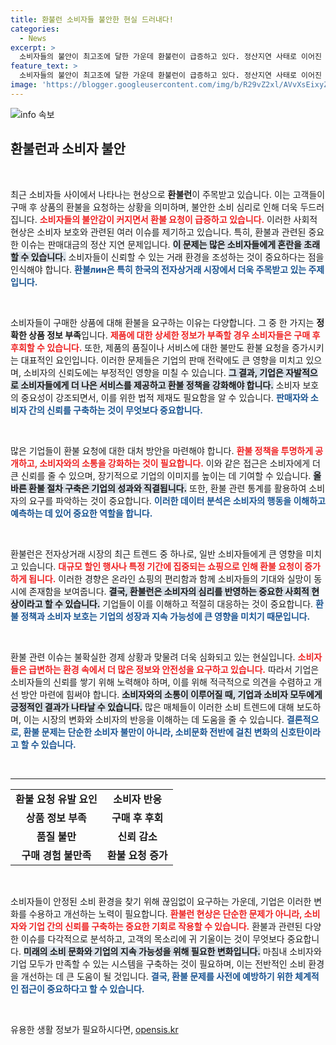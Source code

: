 ```yaml
---
title: 환불런 소비자들 불안한 현실 드러내다!
categories:
  - News
excerpt: >
  소비자들의 불안이 최고조에 달한 가운데 환불런이 급증하고 있다. 정산지연 사태로 이어진 불만이 끊이지 않고, 온라인 쇼핑 플랫폼에서 소비자들의 대규모 환불 요청이 이어지고 있다. 클릭해 자세한 이유를 알아보세요!
feature_text: >
  소비자들의 불안이 최고조에 달한 가운데 환불런이 급증하고 있다. 정산지연 사태로 이어진 불만이 끊이지 않고, 온라인 쇼핑 플랫폼에서 소비자들의 대규모 환불 요청이 이어지고 있다. 클릭해 자세한 이유를 알아보세요!
image: 'https://blogger.googleusercontent.com/img/b/R29vZ2xl/AVvXsEixyZcFfHzMRdzZMjFBmAUKJYCLCGyLL1o632UiGVXcaFdKo_bkvkuCioo0uUKlGfBVcT3P84aROyZIXSBEx3Aw5nCQ3pTgDom1WDC4m8eifvWiAmWEEVb4x6G_l8C0QH225ldMjyaFvpxGEBGNO37VmDTDMHGhJPq73UglMfDca1-0aw/s1600/blogspot.png'
---
```


<p><img src="https://blogger.googleusercontent.com/img/b/R29vZ2xl/AVvXsEixyZcFfHzMRdzZMjFBmAUKJYCLCGyLL1o632UiGVXcaFdKo_bkvkuCioo0uUKlGfBVcT3P84aROyZIXSBEx3Aw5nCQ3pTgDom1WDC4m8eifvWiAmWEEVb4x6G_l8C0QH225ldMjyaFvpxGEBGNO37VmDTDMHGhJPq73UglMfDca1-0aw/s1600/blogspot.png" alt="info 속보" /></p>

<h2 data-ke-size="size26">환불런과 소비자 불안</h2>

<p data-ke-size="size16">&nbsp;</p>

<p>최근 소비자들 사이에서 나타나는 현상으로 <strong>환불런</strong>이 주목받고 있습니다. 이는 고객들이 구매 후 상품의 환불을 요청하는 상황을 의미하며, 불안한 소비 심리로 인해 더욱 두드러집니다. <b><span style="color: #ee2323;">소비자들의 불안감이 커지면서 환불 요청이 급증하고 있습니다.</span></b> 이러한 사회적 현상은 소비자 보호와 관련된 여러 이슈를 제기하고 있습니다. 특히, 환불과 관련된 중요한 이슈는 판매대금의 정산 지연 문제입니다. <b><span style="background-color: #21538527;">이 문제는 많은 소비자들에게 혼란을 초래할 수 있습니다.</span></b> 소비자들이 신뢰할 수 있는 거래 환경을 조성하는 것이 중요하다는 점을 인식해야 합니다. <b><span style="color: #1a5490;">환불лин은 특히 한국의 전자상거래 시장에서 더욱 주목받고 있는 주제입니다.</span></b></p>

<p data-ke-size="size16">&nbsp;</p>

<p>소비자들이 구매한 상품에 대해 환불을 요구하는 이유는 다양합니다. 그 중 한 가지는 <strong>정확한 상품 정보 부족</strong>입니다. <b><span style="color: #ee2323;">제품에 대한 상세한 정보가 부족할 경우 소비자들은 구매 후 후회할 수 있습니다.</span></b> 또한, 제품의 품질이나 서비스에 대한 불만도 환불 요청을 증가시키는 대표적인 요인입니다. 이러한 문제들은 기업의 판매 전략에도 큰 영향을 미치고 있으며, 소비자의 신뢰도에는 부정적인 영향을 미칠 수 있습니다. <b><span style="background-color: #21538527;">그 결과, 기업은 자발적으로 소비자들에게 더 나은 서비스를 제공하고 환불 정책을 강화해야 합니다.</span></b> 소비자 보호의 중요성이 강조되면서, 이를 위한 법적 제재도 필요함을 알 수 있습니다. <b><span style="color: #1a5490;">판매자와 소비자 간의 신뢰를 구축하는 것이 무엇보다 중요합니다.</span></b></p>

<p data-ke-size="size16">&nbsp;</p>

<p>많은 기업들이 환불 요청에 대한 대처 방안을 마련해야 합니다. <b><span style="color: #ee2323;">환불 정책을 투명하게 공개하고, 소비자와의 소통을 강화하는 것이 필요합니다.</span></b> 이와 같은 접근은 소비자에게 더 큰 신뢰를 줄 수 있으며, 장기적으로 기업의 이미지를 높이는 데 기여할 수 있습니다. <b><span style="background-color: #21538527;">올바른 환불 절차 구축은 기업의 성과와 직결됩니다.</span></b> 또한, 환불 관련 통계를 활용하여 소비자의 요구를 파악하는 것이 중요합니다. <b><span style="color: #1a5490;">이러한 데이터 분석은 소비자의 행동을 이해하고 예측하는 데 있어 중요한 역할을 합니다.</span></b></p>

<p data-ke-size="size16">&nbsp;</p>

<p>환불런은 전자상거래 시장의 최근 트렌드 중 하나로, 일반 소비자들에게 큰 영향을 미치고 있습니다. <b><span style="color: #ee2323;">대규모 할인 행사나 특정 기간에 집중되는 쇼핑으로 인해 환불 요청이 증가하게 됩니다.</span></b> 이러한 경향은 온라인 쇼핑의 편리함과 함께 소비자들의 기대와 실망이 동시에 존재함을 보여줍니다. <b><span style="background-color: #21538527;">결국, 환불런은 소비자의 심리를 반영하는 중요한 사회적 현상이라고 할 수 있습니다.</span></b> 기업들이 이를 이해하고 적절히 대응하는 것이 중요합니다. <b><span style="color: #1a5490;">환불 정책과 소비자 보호는 기업의 성장과 지속 가능성에 큰 영향을 미치기 때문입니다.</span></b></p>

<p data-ke-size="size16">&nbsp;</p>

<p>환불 관련 이슈는 불확실한 경제 상황과 맞물려 더욱 심화되고 있는 현실입니다. <b><span style="color: #ee2323;">소비자들은 급변하는 환경 속에서 더 많은 정보와 안전성을 요구하고 있습니다.</span></b> 따라서 기업은 소비자들의 신뢰를 쌓기 위해 노력해야 하며, 이를 위해 적극적으로 의견을 수렴하고 개선 방안 마련에 힘써야 합니다. <b><span style="background-color: #21538527;">소비자와의 소통이 이루어질 때, 기업과 소비자 모두에게 긍정적인 결과가 나타날 수 있습니다.</span></b> 많은 매체들이 이러한 소비 트렌드에 대해 보도하며, 이는 시장의 변화와 소비자의 반응을 이해하는 데 도움을 줄 수 있습니다. <b><span style="color: #1a5490;">결론적으로, 환불 문제는 단순한 소비자 불만이 아니라, 소비문화 전반에 걸친 변화의 신호탄이라고 할 수 있습니다.</span></b></p>

<p data-ke-size="size16">&nbsp;</p>

<hr>

<table style="width: 100%;">
    <tr>
        <td style="text-align: center; height: 17px;"><b>환불 요청 유발 요인</b></td>
        <td style="text-align: center; height: 17px;"><b>소비자 반응</b></td>
    </tr>
    <tr>
        <td style="text-align: center; height: 17px;"><b>상품 정보 부족</b></td>
        <td style="text-align: center; height: 17px;"><b>구매 후 후회</b></td>
    </tr>
    <tr>
        <td style="text-align: center; height: 17px;"><b>품질 불만</b></td>
        <td style="text-align: center; height: 17px;"><b>신뢰 감소</b></td>
    </tr>
    <tr>
        <td style="text-align: center; height: 17px;"><b>구매 경험 불만족</b></td>
        <td style="text-align: center; height: 17px;"><b>환불 요청 증가</b></td>
    </tr>
</table>

<p data-ke-size="size16">&nbsp;</p>

<p>소비자들이 안정된 소비 환경을 찾기 위해 끊임없이 요구하는 가운데, 기업은 이러한 변화를 수용하고 개선하는 노력이 필요합니다. <b><span style="color: #ee2323;">환불런 현상은 단순한 문제가 아니라, 소비자와 기업 간의 신뢰를 구축하는 중요한 기회로 작용할 수 있습니다.</span></b> 환불과 관련된 다양한 이슈를 다각적으로 분석하고, 고객의 목소리에 귀 기울이는 것이 무엇보다 중요합니다. <b><span style="background-color: #21538527;">미래의 소비 문화와 기업의 지속 가능성을 위해 필요한 변화입니다.</span></b> 마침내 소비자와 기업 모두가 만족할 수 있는 시스템을 구축하는 것이 필요하며, 이는 전반적인 소비 환경을 개선하는 데 큰 도움이 될 것입니다. <b><span style="color: #1a5490;">결국, 환불 문제를 사전에 예방하기 위한 체계적인 접근이 중요하다고 할 수 있습니다.</span></b></p>

<p data-ke-size="size16">&nbsp;</p>
유용한 생활 정보가 필요하시다면, <a href="https://opensis.kr" rel="dofollow">opensis.kr</a>


